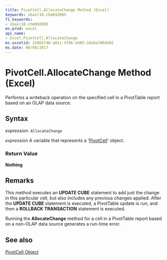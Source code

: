 ```yaml
---
title: PivotCell.AllocateChange Method (Excel)
keywords: vbaxl10.chm692085
f1_keywords:
- vbaxl10.chm692085
ms.prod: excel
api_name:
- Excel.PivotCell.AllocateChange
ms.assetid: 21865f48-a011-478b-b485-16eba786dd92
ms.date: 06/08/2017
---
```



# PivotCell.AllocateChange Method (Excel)

Performs a writeback operation on the specified cell in a PivotTable report based on an OLAP data source.


## Syntax

 _expression_. `AllocateChange`

 _expression_ A variable that represents a '[PivotCell](Excel.PivotCell.md)' object.


### Return Value

 **Nothing**


## Remarks

This method executes an  **UPDATE CUBE** statement to add just the change in this particular cell, but also includes any previous changes applied. After the **UPDATE CUBE** statement is executed, a PivotTable update is run, and then a **ROLLBACK TRANSACTION** statement is executed.

Running the  **AllocateChange** method for a cell in a PivotTable report based on a non-OLAP data source generates a run-time error.


## See also


[PivotCell Object](Excel.PivotCell.md)


